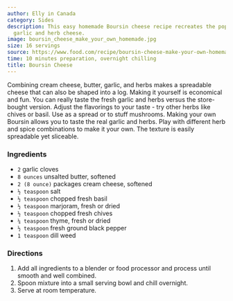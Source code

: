 ```yaml
---
author: Elly in Canada
category: Sides
description: This easy homemade Boursin cheese recipe recreates the popular French
  garlic and herb cheese.
image: boursin_cheese_make_your_own_homemade.jpg
size: 16 servings
source: https://www.food.com/recipe/boursin-cheese-make-your-own-homemade-substitute-clone-65204
time: 10 minutes preparation, overnight chilling
title: Boursin Cheese
---
```


Combining cream cheese, butter, garlic, and herbs makes a spreadable cheese that can also be shaped into a log. Making it yourself is economical and fun. You can really taste the fresh garlic and herbs versus the store-bought version. Adjust the flavorings to your taste - try other herbs like chives or basil. Use as a spread or to stuff mushrooms. Making your own Boursin allows you to taste the real garlic and herbs. Play with different herb and spice combinations to make it your own. The texture is easily spreadable yet sliceable.

### Ingredients

* `2` garlic cloves
* `8 ounces` unsalted butter, softened
* `2 (8 ounce)` packages cream cheese, softened
* `½ teaspoon` salt
* `½ teaspoon` chopped fresh basil
* `½ teaspoon` marjoram, fresh or dried
* `½ teaspoon` chopped fresh chives
* `¼ teaspoon` thyme, fresh or dried
* `½ teaspoon` fresh ground black pepper
* `1 teaspoon` dill weed

### Directions

1. Add all ingredients to a blender or food processor and process until smooth and well combined.
2. Spoon mixture into a small serving bowl and chill overnight.
3. Serve at room temperature.